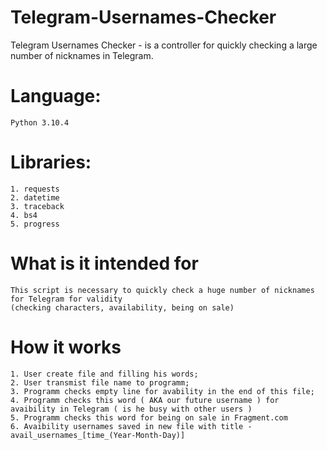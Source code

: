 # Telegram-Usernames-Checker
Telegram Usernames Checker - is a controller for quickly checking a large number of nicknames in Telegram.

# Language:
    Python 3.10.4
    
# Libraries:
    1. requests
    2. datetime
    3. traceback
    4. bs4
    5. progress

# What is it intended for
    This script is necessary to quickly check a huge number of nicknames for Telegram for validity 
    (checking characters, availability, being on sale)
    
# How it works
    1. User create file and filling his words;
    2. User transmist file name to programm;
    3. Programm checks empty line for avability in the end of this file;
    4. Programm checks this word ( AKA our future username ) for avaibility in Telegram ( is he busy with other users )
    5. Programm checks this word for being on sale in Fragment.com
    6. Avaibility usernames saved in new file with title - avail_usernames_[time_(Year-Month-Day)]
